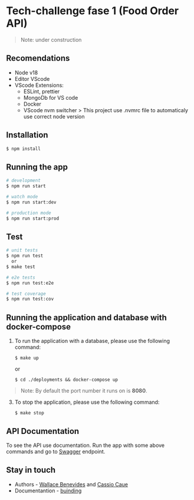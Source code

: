 # Tech-challenge fase 1 (Food Order API)
> Note: under construction


## Recomendations
* Node v18
* Editor VScode
* VScode Extensions:
  * ESLint, prettier
  * MongoDb for VS code
  * Docker
  * VScode nvm switcher > This project use .nvmrc file to automaticaly use correct node version


## Installation

```bash
$ npm install
```

## Running the app

```bash
# development
$ npm run start

# watch mode
$ npm run start:dev

# production mode
$ npm run start:prod
```

## Test

```bash
# unit tests
$ npm run test
  or
$ make test

# e2e tests
$ npm run test:e2e

# test coverage
$ npm run test:cov
```


## Running the application and database with docker-compose

1. To run the application with a database, please use the following command:

    ```
    $ make up
    ```
    or
   
    ```
    $ cd ./deployments && docker-compose up
    ```

> Note: By default the port number it runs on is **8080**.

3. To stop the application, please use the following command:

    ```
    $ make stop
    ```

## API Documentation
To see the API use documentation. Run the app with some above commands and go to [Swagger](http://localhost:8080/api) endpoint.


## Stay in touch

- Authors - [Wallace Benevides](https://github.com/wbenevides) and [Cassio Caue](https://github.com/CaueCassio)
- Documentantion - [buinding]()
